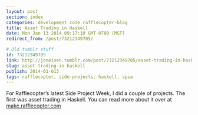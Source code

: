 ```yaml
---
layout: post
section: index
categories: development code rafflecopter-blog
title: Asset Trading in Haskell
date: Mon Jan 13 2014 09:17:10 GMT-0700 (MST)
redirect_from: /post/73212349705/

# Old tumblr stuff
id: 73212349705
link: http://joneisen.tumblr.com/post/73212349705/asset-trading-in-haskell
slug: asset-trading-in-haskell
publish: 2014-01-013
tags: rafflecopter, side-projects, haskell, spsa
---
```



For Rafflecopter’s latest Side Project Week, I did a couple of projects. The first was asset trading in Haskell. You can read more about it over at [make.rafflecopter.com](http://make.rafflecopter.com/side-project-jon-haskell.html)

